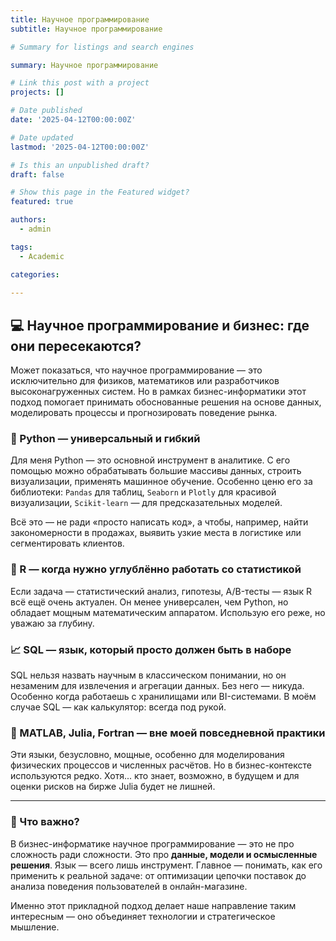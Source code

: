 ```yaml
---
title: Научное программирование
subtitle: Научное программирование

# Summary for listings and search engines

summary: Научное программирование

# Link this post with a project
projects: []

# Date published
date: '2025-04-12T00:00:00Z'

# Date updated
lastmod: '2025-04-12T00:00:00Z'

# Is this an unpublished draft?
draft: false

# Show this page in the Featured widget?
featured: true

authors:
  - admin

tags:
  - Academic

categories:
  
---
```


## 💻 Научное программирование и бизнес: где они пересекаются?

Может показаться, что научное программирование — это исключительно для физиков, математиков или разработчиков высоконагруженных систем. Но в рамках бизнес-информатики этот подход помогает принимать обоснованные решения на основе данных, моделировать процессы и прогнозировать поведение рынка.

### 🐍 Python — универсальный и гибкий

Для меня Python — это основной инструмент в аналитике. С его помощью можно обрабатывать большие массивы данных, строить визуализации, применять машинное обучение. Особенно ценю его за библиотеки: `Pandas` для таблиц, `Seaborn` и `Plotly` для красивой визуализации, `Scikit-learn` — для предсказательных моделей.

Всё это — не ради «просто написать код», а чтобы, например, найти закономерности в продажах, выявить узкие места в логистике или сегментировать клиентов.

### 🧠 R — когда нужно углублённо работать со статистикой

Если задача — статистический анализ, гипотезы, A/B-тесты — язык R всё ещё очень актуален. Он менее универсален, чем Python, но обладает мощным математическим аппаратом. Использую его реже, но уважаю за глубину.

### 📈 SQL — язык, который просто должен быть в наборе

SQL нельзя назвать научным в классическом понимании, но он незаменим для извлечения и агрегации данных. Без него — никуда. Особенно когда работаешь с хранилищами или BI-системами. В моём случае SQL — как калькулятор: всегда под рукой.

### 🧬 MATLAB, Julia, Fortran — вне моей повседневной практики

Эти языки, безусловно, мощные, особенно для моделирования физических процессов и численных расчётов. Но в бизнес-контексте используются редко. Хотя... кто знает, возможно, в будущем и для оценки рисков на бирже Julia будет не лишней.

---

### 🎯 Что важно?

В бизнес-информатике научное программирование — это не про сложность ради сложности. Это про **данные, модели и осмысленные решения**. Язык — всего лишь инструмент. Главное — понимать, как его применить к реальной задаче: от оптимизации цепочки поставок до анализа поведения пользователей в онлайн-магазине.

Именно этот прикладной подход делает наше направление таким интересным — оно объединяет технологии и стратегическое мышление.

